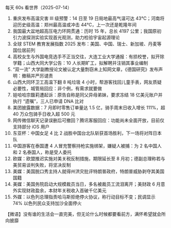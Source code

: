 每天 60s 看世界（2025-07-14）

1. 重庆发布高温灾害 Ⅲ 级预警：14 日至 19 日局地最高气温可达 43℃；河南将迎历史级高温：郑州最高温或冲击 44℃，上一次还是乾隆年间
2. 我国最大盆地超高压电力环网贯通：历时 15 年，总长 4197 公里；我国原初引力波探测实验实现首光观测，助力检验宇宙起源理论
3. 全球 STEM 教育发展指数 2025 发布：美国、中国、瑞士、新加坡、丹麦等国位居前列
4. 高校女生与外国电竞选手不正当交往，大连工业大学通报：有损校誉，拟开除学籍；山西大同大学公告：10 人长期旷工，拟解聘并注销其事业编制
5. “双一流” 大学副教授论文被认定大量剽窃未上知网文章，《德国研究》发布声明：撤稿并严厉谴责
6. 山西大同环卫工高温下翻 8 吨垃圾 4 小时，帮游客找回儿童手表，网友质疑必要性，城管局回应：非个例，有需求就要做
7. 娃哈哈宗馥莉遭起诉：原告自称是同父异母弟妹，要求冻结 18 亿美元账户并执行 “遗嘱”，三人已申请 DNA 比对
8. 美团披露数据：7 月即时零售订单量达 1.5 亿，骑手周末日收入增长 111%，超 40 万众包骑手日收入超 500 元
9. 网传微信聊天记录误删后可撤回？腾讯客服回应：功能尚未全面开放，目前仅支持部分 iOS 用户
10. 东亚杯：中国女足 4 比 2 战胜中国台北队斩获首场胜利，下一场将对阵日本队
11. 中国游客在泰国遭 4 人冒充警察持枪实施绑架，嫌疑人被捕：为 2 名中国人和 2 名泰国人，称是受人委托
12. 欧媒：欧盟推迟实施对美关税反制措施，期限延长至 8 月初；德副总理称若与美贸易谈判失败，将坚决反制
13. 美媒：美国脱口秀主持人就得州洪灾批评特朗普政府，特朗普威胁剥夺其美国国籍
14. 美媒：美国务院启动大规模裁员当日，多名被裁员工流泪离开；美财政 6 月意外实现财政盈余，本财年关税收入首破千亿美元
15.  外媒：以色列总理指责哈马斯拒绝停火协议，称行动目标不变；民调显示 74% 以色列民众支持加沙全面停火

【微语】没有谁的生活会一直完美，但无论什么时候都要看前方，满怀希望就会所向披靡